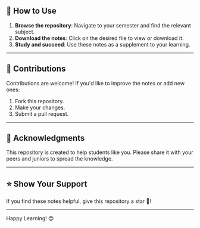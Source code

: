 ## 🚀 How to Use
1. **Browse the repository**: Navigate to your semester and find the relevant subject.
2. **Download the notes**: Click on the desired file to view or download it.
3. **Study and succeed**: Use these notes as a supplement to your learning.

---

## 🤝 Contributions
Contributions are welcome! If you'd like to improve the notes or add new ones:
1. Fork this repository.
2. Make your changes.
3. Submit a pull request.

---

## 🙌 Acknowledgments
This repository is created to help students like you. Please share it with your peers and juniors to spread the knowledge.

---

## ⭐ Show Your Support
If you find these notes helpful, give this repository a star 🌟!

---

Happy Learning! 😊
